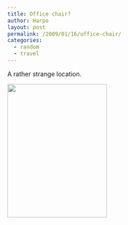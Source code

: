 ```yaml
---
title: Office chair?
author: Harpo
layout: post
permalink: /2009/01/16/office-chair/
categories:
  - random
  - travel
---
```

A rather strange location.

[<img src="http://harpojaeger.com/wp-content/uploads/2009/01/p-640-480-3da4ed7d-d282-413b-9c6d-d32af9e596e0.jpeg" alt="" width="225" height="300" class="alignnone size-full wp-image-364" />][1]

 [1]: http://harpojaeger.com/wp-content/uploads/2009/01/p-640-480-3da4ed7d-d282-413b-9c6d-d32af9e596e0.jpeg